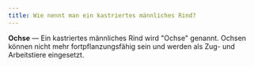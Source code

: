 ```yaml
---
title: Wie nennt man ein kastriertes männliches Rind?
---
```


**Ochse** &mdash; Ein kastriertes männliches Rind wird "Ochse" genannt. Ochsen können nicht mehr fortpflanzungsfähig sein und werden als Zug- und Arbeitstiere eingesetzt.
